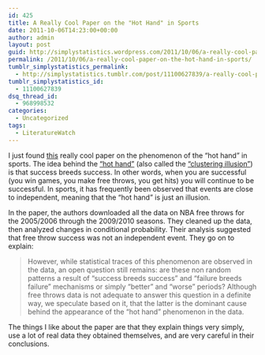 ```yaml
---
id: 425
title: A Really Cool Paper on the "Hot Hand" in Sports
date: 2011-10-06T14:23:00+00:00
author: admin
layout: post
guid: http://simplystatistics.wordpress.com/2011/10/06/a-really-cool-paper-on-the-hot-hand-in-sports
permalink: /2011/10/06/a-really-cool-paper-on-the-hot-hand-in-sports/
tumblr_simplystatistics_permalink:
  - http://simplystatistics.tumblr.com/post/11100627839/a-really-cool-paper-on-the-hot-hand-in-sports
tumblr_simplystatistics_id:
  - 11100627839
dsq_thread_id:
  - 968998532
categories:
  - Uncategorized
tags:
  - LiteratureWatch
---
```

I just found <a href="http://www.plosone.org/article/info:doi/10.1371/journal.pone.0024532#pone-0024532-g001" target="_blank">this</a> really cool paper on the phenomenon of the &#8220;hot hand&#8221; in sports. The idea behind the <a href="http://en.wikipedia.org/wiki/Hot-hand_fallacy" target="_blank">&#8220;hot hand&#8221;</a> (also called the <a href="http://en.wikipedia.org/wiki/Clustering_illusion" target="_blank">&#8220;clustering illusion&#8221;</a>) is that success breeds success. In other words, when you are successful (you win games, you make free throws, you get hits) you will continue to be successful. In sports, it has frequently been observed that events are close to independent, meaning that the &#8220;hot hand&#8221; is just an illusion. 

<!-- more -->

In the paper, the authors downloaded all the data on NBA free throws for the 2005/2006 through the 2009/2010 seasons. <span>They cleaned up the data, then analyzed changes in conditional probability. Their analysis suggested that free throw success was not an independent event. They go on to explain: </span>

> <span>However, while statistical traces of this phenomenon are observed in the data, an open question still remains: are these non random patterns a result of “success breeds success” and “failure breeds failure” mechanisms or simply “better” and “worse” periods? Although free throws data is not adequate to answer this question in a definite way, we speculate based on it, that the latter is the dominant cause behind the appearance of the “hot hand” phenomenon in the data.</span>

The things I like about the paper are that they explain things very simply, use a lot of real data they obtained themselves, and are very careful in their conclusions. 